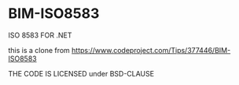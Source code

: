 # BIM-ISO8583
ISO 8583 FOR .NET

this is a clone from https://www.codeproject.com/Tips/377446/BIM-ISO8583

THE CODE IS LICENSED under BSD-CLAUSE
